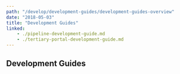 ```yaml
---
path: "/develop/development-guides/development-guides-overview"
date: "2018-05-03"
title: "Development Guides"
linked:
    - ./pipeline-development-guide.md
    - ./tertiary-portal-development-guide.md
---
```


## Development Guides

